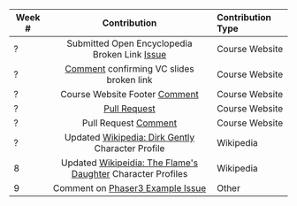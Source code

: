| Week # | Contribution | Contribution Type |
| ------ | :----------: | :---------------- |
| ?      | Submitted Open Encyclopedia Broken Link [Issue](https://github.com/joannakl/cs480_s18/issues/8) | Course Website |
| ? | [Comment](https://github.com/joannakl/cs480_s18/issues/6) confirming VC slides broken link | Course Website |
| ? | Course Website Footer [Comment](https://github.com/joannakl/cs480_s18/issues/5) | Course Website |
| ? | [Pull Request](https://github.com/joannakl/cs480_s18/pull/67) | Course Website
| ? | Pull Request [Comment](https://github.com/joannakl/cs480_s18/pull/54) | Course Website
| ? | Updated [Wikipedia: Dirk Gently](https://en.wikipedia.org/w/index.php?title=Dirk_Gently%27s_Holistic_Detective_Agency_(TV_series)&oldid=825901008) Character Profile | Wikipedia
| 8 | Updated [Wikipeidia: The Flame's Daughter](https://en.wikipedia.org/w/index.php?title=The_Flame%27s_Daughter&oldid=832446560) Character Profiles | Wikipedia
| 9 | Comment on [Phaser3 Example Issue](https://github.com/photonstorm/phaser3-examples/issues/66) | Other 
